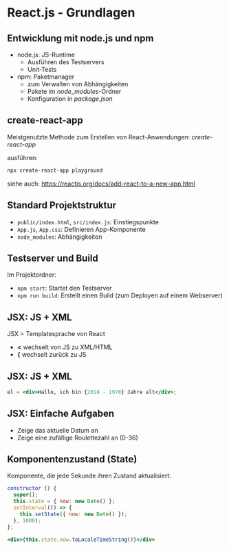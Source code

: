 # React.js - Grundlagen

## Entwicklung mit node.js und npm

- node.js: JS-Runtime
  - Ausführen des Testservers
  - Unit-Tests
- npm: Paketmanager
  - zum Verwalten von Abhängigkeiten
  - Pakete im _node_modules_-Ordner
  - Konfiguration in _package.json_

## create-react-app

Meistgenutzte Methode zum Erstellen von React-Anwendungen: _create-react-app_

ausführen:

```bash
npx create-react-app playground
```

siehe auch: https://reactjs.org/docs/add-react-to-a-new-app.html

## Standard Projektstruktur

- `public/index.html`, `src/index.js`: Einstiegspunkte
- `App.js`, `App.css`: Definieren App-Komponente
- `node_modules`: Abhängigkeiten

## Testserver und Build

Im Projektordner:

- `npm start`: Startet den Testserver
- `npm run build`: Erstellt einen Build (zum Deployen auf einem Webserver)

## JSX: JS + XML

JSX = Templatesprache von React

- **<** wechselt von JS zu XML/HTML
- **{** wechselt zurück zu JS

## JSX: JS + XML

```jsx
el = <div>Hallo, ich bin {2018 - 1970} Jahre alt</div>;
```

## JSX: Einfache Aufgaben

- Zeige das aktuelle Datum an
- Zeige eine zufällige Roulettezahl an (0-36)

## Komponentenzustand (State)

Komponente, die jede Sekunde ihren Zustand aktualisiert:

```js
constructor () {
  super();
  this.state = { now: new Date() };
  setInterval(() => {
    this.setState({ now: new Date() });
  }, 1000);
};
```

```jsx
<div>{this.state.now.toLocaleTimeString()}</div>
```
